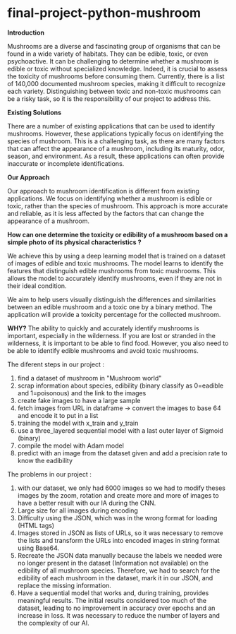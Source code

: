 # final-project-python-mushroom

**Introduction**

Mushrooms are a diverse and fascinating group of organisms that can be found in a wide variety of habitats. They can be edible, toxic, or even psychoactive. It can be challenging to determine whether a mushroom is edible or toxic without specialized knowledge. Indeed, it is crucial to assess the toxicity of mushrooms before consuming them. Currently, there is a list of 140,000 documented mushroom species, making it difficult to recognize each variety. Distinguishing between toxic and non-toxic mushrooms can be a risky task, so it is the responsibility of our project to address this. 

 
**Existing Solutions**

There are a number of existing applications that can be used to identify mushrooms. However, these applications typically focus on identifying the species of mushroom. This is a challenging task, as there are many factors that can affect the appearance of a mushroom, including its maturity, odor, season, and environment. As a result, these applications can often provide inaccurate or incomplete identifications. 

 **Our Approach**

Our approach to mushroom identification is different from existing applications. We focus on identifying whether a mushroom is edible or toxic, rather than the species of mushroom. This approach is more accurate and reliable, as it is less affected by the factors that can change the appearance of a mushroom. 

**How can one determine the toxicity or edibility of a mushroom based on a simple photo of its physical characteristics ?**

We achieve this by using a deep learning model that is trained on a dataset of images of edible and toxic mushrooms. The model learns to identify the features that distinguish edible mushrooms from toxic mushrooms. This allows the model to accurately identify mushrooms, even if they are not in their ideal condition.

We aim to help users visually distinguish the differences and similarities between an edible mushroom and a toxic one by a binary method. 
The application will provide a toxicity percentage for the collected mushroom.

**WHY?** 
The ability to quickly and accurately identify mushrooms is important, especially in the wilderness. If you are lost or stranded in the wilderness, it is important to be able to find food. However, you also need to be able to identify edible mushrooms and avoid toxic mushrooms. 


The diferent steps in our project : 

1. find a dataset of mushroom in "Mushroom world"
2. scrap information about species, edibility (binary classify as 0=eadible and 1=poisonous) and the link to the images
3. create fake images to have a large sample
4. fetch images from URL in dataframe -> convert the images to base 64 and encode it to put in a list
5. training the model with x_train and y_train
6. use a three_layered sequential model with a last outer layer of Sigmoid (binary)
7. compile the model with Adam model
8. predict with an image from the dataset given and add a precision rate to know the eadibility

   
The problems in our project :

1. with our dataset, we only had 6000 images so we had to modify theses images by the zoom, rotation and create more and more of images to have a better result with our IA during the CNN. 
2. Large size for all images during encoding
3. Difficulty using the JSON, which was in the wrong format for loading (HTML <a> tags)
4. Images stored in JSON as lists of URLs, so it was necessary to remove the lists and transform the URLs into encoded images in string format using Base64.
5. Recreate the JSON data manually because the labels we needed were no longer present in the dataset (Information not available) on the edibility of all mushroom species. Therefore, we had to search for the edibility of each mushroom in the dataset, mark it in our JSON, and replace the missing information.
6. Have a sequential model that works and, during training, provides meaningful results. The initial results considered too much of the dataset, leading to no improvement in accuracy over epochs and an increase in loss. It was necessary to reduce the number of layers and the complexity of our AI.


